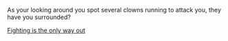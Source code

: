 As your looking around you spot several clowns running to attack you, they have you surrounded?  

[Fighting is the only way out](fight.md)